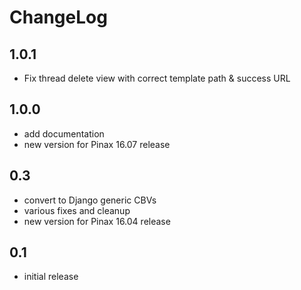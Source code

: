 # ChangeLog

## 1.0.1

- Fix thread delete view with correct template path & success URL

## 1.0.0

- add documentation
- new version for Pinax 16.07 release

## 0.3

- convert to Django generic CBVs
- various fixes and cleanup
- new version for Pinax 16.04 release

## 0.1

- initial release